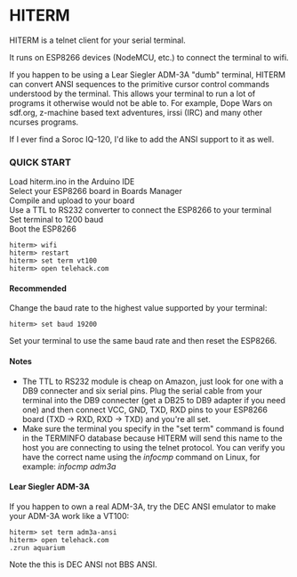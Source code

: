 # HITERM

HITERM is a telnet client for your serial terminal.

It runs on ESP8266 devices (NodeMCU, etc.) to connect the terminal to wifi.  

If you happen to be using a Lear Siegler ADM-3A "dumb" terminal, HITERM can convert ANSI sequences to the primitive cursor control commands understood by the terminal. This allows your terminal to run a lot of programs it otherwise would not be able to. For example, Dope Wars on sdf.org, z-machine based text adventures, irssi (IRC) and many other ncurses programs.  

If I ever find a Soroc IQ-120, I'd like to add the ANSI support to it as well.  


### QUICK START

Load hiterm.ino in the Arduino IDE  
Select your ESP8266 board in Boards Manager  
Compile and upload to your board  
Use a TTL to RS232 converter to connect the ESP8266 to your terminal  
Set terminal to 1200 baud  
Boot the ESP8266  

```
hiterm> wifi
hiterm> restart
hiterm> set term vt100
hiterm> open telehack.com
```

#### Recommended

Change the baud rate to the highest value supported by your terminal:  
```
hiterm> set baud 19200
```

Set your terminal to use the same baud rate and then reset the ESP8266.  


#### Notes

 * The TTL to RS232 module is cheap on Amazon, just look for one with a DB9 connecter and six serial pins. Plug the serial cable from your terminal into the DB9 connecter (get a DB25 to DB9 adapter if you need one) and then connect VCC, GND, TXD, RXD pins to your ESP8266 board (TXD -> RXD, RXD -> TXD) and you're all set.
 * Make sure the terminal you specify in the "set term" command is found in the TERMINFO database because HITERM will send this name to the host you are connecting to using the telnet protocol. You can verify you have the correct name using the *infocmp* command on Linux, for example: *infocmp adm3a*


 #### Lear Siegler ADM-3A

 If you happen to own a real ADM-3A, try the DEC ANSI emulator to make your ADM-3A work like a VT100:  
 ```
 hiterm> set term adm3a-ansi
 hiterm> open telehack.com
 .zrun aquarium
```
Note the this is DEC ANSI not BBS ANSI.  
